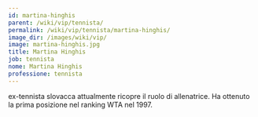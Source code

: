 ```yaml
---
id: martina-hinghis
parent: /wiki/vip/tennista/
permalink: /wiki/vip/tennista/martina-hinghis/
image_dir: /images/wiki/vip/
image: martina-hinghis.jpg
title: Martina Hinghis
job: tennista
nome: Martina Hinghis
professione: tennista
---
```

ex-tennista slovacca attualmente ricopre il ruolo di allenatrice. Ha ottenuto la prima posizione nel ranking WTA nel 1997. 